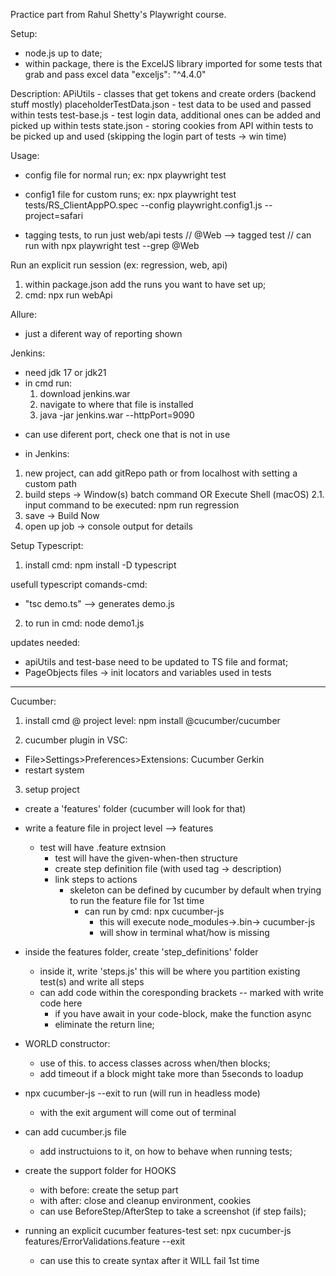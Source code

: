 Practice part from Rahul Shetty's Playwright course.

Setup:
- node.js up to date;
- within package, there is the ExcelJS library imported for some tests that grab and pass excel data
  "exceljs": "^4.4.0"

Description:
APiUtils - classes that get tokens and create orders (backend stuff mostly)
placeholderTestData.json  - test data to be used and passed within tests
test-base.js - test login data, additional ones can be added and picked up within tests
state.json - storing cookies from API within tests to be picked up and used (skipping the login part of tests -> win time)


Usage:
- config file for normal run;
    ex: npx playwright test

- config1 file for custom runs;
  ex: npx playwright test tests/RS_ClientAppPO.spec --config playwright.config1.js --project=safari   

- tagging tests, to run just web/api tests
  // @Web --> tagged test 
// can run with npx playwright test --grep @Web

Run an explicit run session (ex: regression, web, api)
1. within package.json add the runs you want to have set up;
2. cmd: npx run webApi

Allure:
- just a diferent way of reporting shown

Jenkins:
- need jdk 17 or jdk21
- in cmd run:
    1. download jenkins.war
    2. navigate to where that file is installed
    3. java -jar jenkins.war --httpPort=9090
* can use diferent port, check one that is not in use
 
 - in Jenkins:
  1. new project, can add gitRepo path or from localhost with setting a custom path 
  2. build steps -> Window(s) batch command OR Execute Shell (macOS) 
    2.1. input command to be executed: npm run regression
  3. save -> Build Now
  4. open up job -> console output for details

Setup Typescript:
1. install cmd: npm install -D typescript

usefull typescript comands-cmd:
- "tsc demo.ts" --> generates demo.js

2. to run in cmd:
  node demo1.js

updates needed:
- apiUtils and test-base need to be updated to TS file and format;
- PageObjects files -> init locators and variables used in tests

----
Cucumber:
1. install cmd @ project level:
npm install @cucumber/cucumber

2. cucumber plugin in VSC:
- File>Settings>Preferences>Extensions: Cucumber Gerkin 
- restart system

3. setup project
- create a 'features' folder (cucumber will look for that)
- write a feature file in project level --> features
  - test will have .feature extnsion
    - test will have the given-when-then structure
    - create step definition file (with used tag -> description)
    - link steps to actions
      - skeleton can be defined by cucumber by default when trying to run the feature file for 1st time
        - can run by cmd: npx cucumber-js
          - this will execute node_modules->.bin-> cucumber-js 
          - will show in terminal what/how is missing
- inside the features folder, create 'step_definitions' folder
  - inside it, write 'steps.js' this will be where you partition existing test(s) and write all steps
  - can add code within the coresponding brackets -- marked with write code here 
    - if you have await in your code-block, make the function async
    - eliminate the return line;
- WORLD constructor:
  - use of this. to access classes across when/then blocks;
  - add timeout if a block might take more than 5seconds to loadup

- npx cucumber-js --exit to run (will run in headless mode) 
  - with the exit argument will come out of terminal

- can add cucumber.js file
  - add instructuions to it, on how to behave when running tests;

- create the support folder for HOOKS
  - with before: create the setup part
  - with after: close and cleanup environment, cookies
  - can use BeforeStep/AfterStep to take a screenshot (if step fails);


- running an explicit cucumber features-test set:
npx cucumber-js features/ErrorValidations.feature --exit
    - can use this to create syntax after it WILL fail 1st time